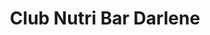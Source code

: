 ---
title: "Club Nutri Bar Darlene"
url: /cotoca/club-nutri-bar-darlene/
shop: suplementos nutricionales
---